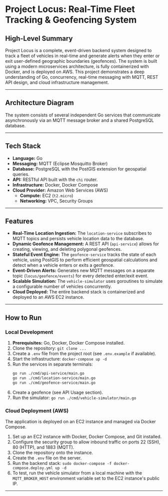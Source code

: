 # Project Locus: Real-Time Fleet Tracking & Geofencing System

## High-Level Summary

Project Locus is a complete, event-driven backend system designed to track a fleet of vehicles in real-time and generate alerts when they enter or exit user-defined geographic boundaries (geofences). The system is built using a modern microservices architecture, is fully containerized with Docker, and is deployed on AWS. This project demonstrates a deep understanding of Go, concurrency, real-time messaging with MQTT, REST API design, and cloud infrastructure management.

---
## Architecture Diagram

The system consists of several independent Go services that communicate asynchronously via an MQTT message broker and a shared PostgreSQL database.






---

## Tech Stack

*   **Language:** Go
*   **Messaging:** MQTT (Eclipse Mosquitto Broker)
*   **Database:** PostgreSQL with the PostGIS extension for geospatial queries.
*   **API:** RESTful API built with the `chi` router.
*   **Infrastructure:** Docker, Docker Compose
*   **Cloud Provider:** Amazon Web Services (AWS)
    *   **Compute:** EC2 (`t2.micro`)
    *   **Networking:** VPC, Security Groups

---

## Features

*   **Real-Time Location Ingestion:** The `location-service` subscribes to MQTT topics and persists vehicle location data to the database.
*   **Dynamic Geofence Management:** A REST API (`api-service`) allows for creating, viewing, and deleting polygonal geofences.
*   **Stateful Event Engine:** The `geofence-service` tracks the state of each vehicle, using PostGIS to perform efficient geospatial calculations and detect when a vehicle enters or exits a geofence.
*   **Event-Driven Alerts:** Generates new MQTT messages on a separate topic (`locus/geofence/events`) for every detected enter/exit event.
*   **Scalable Simulation:** The `vehicle-simulator` uses goroutines to simulate a configurable number of vehicles concurrently.
*   **Cloud Deployed:** The entire backend stack is containerized and deployed to an AWS EC2 instance.

---

## How to Run

### Local Development

1.  **Prerequisites:** Go, Docker, Docker Compose installed.
2.  Clone the repository: `git clone ...`
3.  Create a `.env` file from the project root (see `.env.example` if available).
4.  Start the infrastructure: `docker-compose up -d`
5.  Run the services in separate terminals:
    ```bash
    go run ./cmd/api-service/main.go
    go run ./cmd/location-service/main.go
    go run ./cmd/geofence-service/main.go
    ```
6.  Create a geofence (see API Usage section).
7.  Run the simulator: `go run ./cmd/vehicle-simulator/main.go`

### Cloud Deployment (AWS)

The application is deployed on an EC2 instance and managed via Docker Compose.
1.  Set up an EC2 instance with Docker, Docker Compose, and Git installed.
2.  Configure the security group to allow inbound traffic on ports 22 (SSH), 80 (HTTP), and 1883 (MQTT).
3.  Clone the repository onto the instance.
4.  Create the `.env` file on the server.
5.  Run the backend stack: `sudo docker-compose -f docker-compose.deploy.yml up -d`
6.  To test, run the vehicle simulator from a local machine with the `MQTT_BROKER_HOST` environment variable set to the EC2 instance's public IP.

---